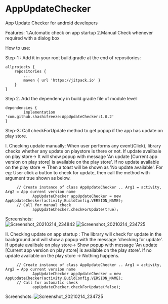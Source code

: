 # AppUpdateChecker
App Update Checker for android developers

Features:
1.Automatic check on app startup
2.Manual Check whenever required with a dialog box

How to use:

Step-1 : 
Add it in your root build.gradle at the end of repositories:

	allprojects {
		repositories {
			...
			maven { url 'https://jitpack.io' }
		}
	}
Step 2. Add the dependency in build.gradle file of module level

	dependencies {
	        implementation 'com.github.shashifreeze:AppUpdateChecker:1.0.2'
	}
  
Step-3: Call checkForUpdate method to get popup if the app has update on play store.

I. Checking update manually: When user performs any event(Click), library checks whether any update on playstore is there or not.
	   If update availbale on play store-> It will show popup with message 'An update [Current app version on play store] is available on the play store'.
	   If no update available  on the play store ->  Then a toast will be shown as 'No update available'.
	   For eg: User click a button to check for update, then call the method with argument true shown as below.
	  
	     // Create instance of class AppUpdateChecker .. Arg1 = activity, Arg2 = App current version name
       	     	AppUpdateChecker appUpdateChecker = new AppUpdateChecker(activity,BuildConfig.VERSION_NAME);
	     // Call for manual check
             	appUpdateChecker.checkForUpdate(true);
Screenshots:	
	![Screenshot_20210214_234842](https://user-images.githubusercontent.com/30362030/107885526-d352fd00-6f20-11eb-8932-c9e654aea049.jpg)
	![Screenshot_20210214_234725](https://user-images.githubusercontent.com/30362030/107885521-cdf5b280-6f20-11eb-8655-d3aac81b106b.jpg)
	    
	 
II. Checking update on app startup : The library will check for update in the background and will show a popup with the message 'checking for update'.
	If update availbale on play store-> Show popup with message 'An update [Current app version on play store] is available on the play store'.
	If no update available  on the play store ->  Nothing happens.
	 
	     // Create instance of class AppUpdateChecker .. Arg1 = activity, Arg2 = App current version name
       	     	AppUpdateChecker appUpdateChecker = new AppUpdateChecker(activity,BuildConfig.VERSION_NAME);
	     // Call for automatic check
             	appUpdateChecker.checkForUpdate(false);
Screenshots:
	 ![Screenshot_20210214_234725](https://user-images.githubusercontent.com/30362030/107885521-cdf5b280-6f20-11eb-8655-d3aac81b106b.jpg)
	 
	 
	     
	     


